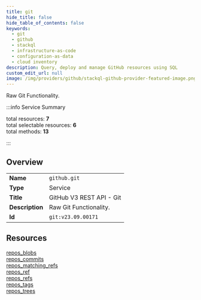 ```yaml
---
title: git
hide_title: false
hide_table_of_contents: false
keywords:
  - git
  - github
  - stackql
  - infrastructure-as-code
  - configuration-as-data
  - cloud inventory
description: Query, deploy and manage GitHub resources using SQL
custom_edit_url: null
image: /img/providers/github/stackql-github-provider-featured-image.png
---
```

Raw Git Functionality.  
    
:::info Service Summary

<div class="row">
<div class="providerDocColumn">
<span>total resources:&nbsp;<b>7</b></span><br />
<span>total selectable resources:&nbsp;<b>6</b></span><br />
<span>total methods:&nbsp;<b>13</b></span><br />
</div>
</div>

:::

## Overview
<table><tbody>
<tr><td><b>Name</b></td><td><code>github.git</code></td></tr>
<tr><td><b>Type</b></td><td>Service</td></tr>
<tr><td><b>Title</b></td><td>GitHub V3 REST API - Git</td></tr>
<tr><td><b>Description</b></td><td>Raw Git Functionality.</td></tr>
<tr><td><b>Id</b></td><td><code>git:v23.09.00171</code></td></tr>
</tbody></table>

## Resources
<div class="row">
<div class="providerDocColumn">
<a href="/providers/github/git/repos_blobs/">repos_blobs</a><br />
<a href="/providers/github/git/repos_commits/">repos_commits</a><br />
<a href="/providers/github/git/repos_matching_refs/">repos_matching_refs</a><br />
<a href="/providers/github/git/repos_ref/">repos_ref</a><br />
</div>
<div class="providerDocColumn">
<a href="/providers/github/git/repos_refs/">repos_refs</a><br />
<a href="/providers/github/git/repos_tags/">repos_tags</a><br />
<a href="/providers/github/git/repos_trees/">repos_trees</a><br />
</div>
</div>
